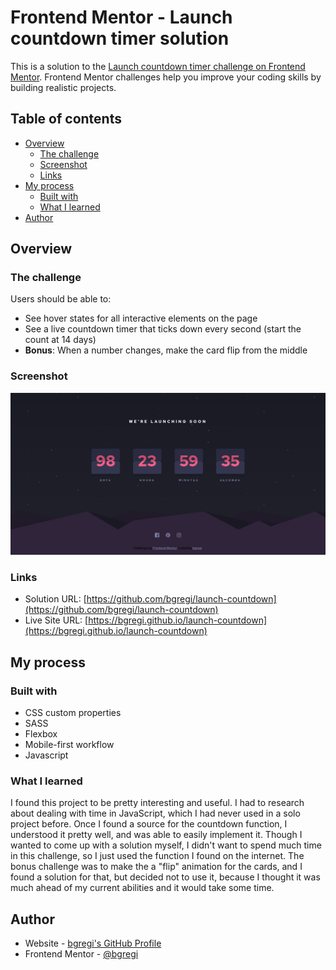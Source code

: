 # Frontend Mentor - Launch countdown timer solution

This is a solution to the [Launch countdown timer challenge on Frontend Mentor](https://www.frontendmentor.io/challenges/launch-countdown-timer-N0XkGfyz-). Frontend Mentor challenges help you improve your coding skills by building realistic projects. 

## Table of contents

- [Overview](#overview)
  - [The challenge](#the-challenge)
  - [Screenshot](#screenshot)
  - [Links](#links)
- [My process](#my-process)
  - [Built with](#built-with)
  - [What I learned](#what-i-learned)
- [Author](#author)


## Overview

### The challenge

Users should be able to:

- See hover states for all interactive elements on the page
- See a live countdown timer that ticks down every second (start the count at 14 days)
- **Bonus**: When a number changes, make the card flip from the middle

### Screenshot

![](./screenshot.png)

### Links

- Solution URL: [https://github.com/bgregi/launch-countdown](https://github.com/bgregi/launch-countdown)
- Live Site URL: [https://bgregi.github.io/launch-countdown](https://bgregi.github.io/launch-countdown)

## My process

### Built with

- CSS custom properties
- SASS
- Flexbox
- Mobile-first workflow
- Javascript

### What I learned

I found this project to be pretty interesting and useful. I had to research about dealing with time in JavaScript, which I had never used in a solo project before. Once I found a source for the countdown function, I understood it pretty well, and was able to easily implement it. Though I wanted to come up with a solution myself, I didn't want to spend much time in this challenge, so I just used the function I found on the internet. The bonus challenge was to make the a "flip" animation for the cards, and I found a solution for that, but decided not to use it, because I thought it was much ahead of my current abilities and it would take some time.

## Author

- Website - [bgregi's GitHub Profile](https://github.com/bgregi)
- Frontend Mentor - [@bgregi](https://www.frontendmentor.io/profile/bgregi)